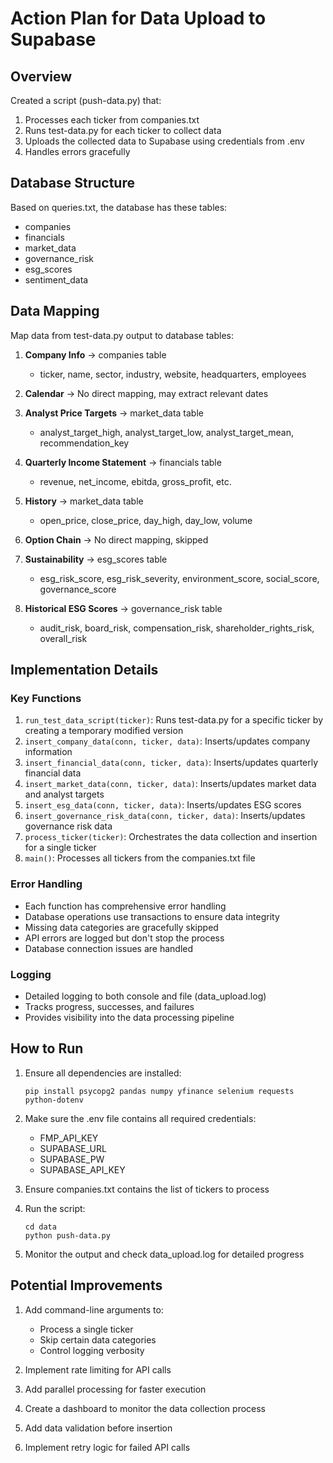 # Action Plan for Data Upload to Supabase

## Overview

Created a script (push-data.py) that:

1. Processes each ticker from companies.txt
2. Runs test-data.py for each ticker to collect data
3. Uploads the collected data to Supabase using credentials from .env
4. Handles errors gracefully

## Database Structure

Based on queries.txt, the database has these tables:

- companies
- financials
- market_data
- governance_risk
- esg_scores
- sentiment_data

## Data Mapping

Map data from test-data.py output to database tables:

1. **Company Info** → companies table

   - ticker, name, sector, industry, website, headquarters, employees

2. **Calendar** → No direct mapping, may extract relevant dates

3. **Analyst Price Targets** → market_data table

   - analyst_target_high, analyst_target_low, analyst_target_mean, recommendation_key

4. **Quarterly Income Statement** → financials table

   - revenue, net_income, ebitda, gross_profit, etc.

5. **History** → market_data table

   - open_price, close_price, day_high, day_low, volume

6. **Option Chain** → No direct mapping, skipped

7. **Sustainability** → esg_scores table

   - esg_risk_score, esg_risk_severity, environment_score, social_score, governance_score

8. **Historical ESG Scores** → governance_risk table
   - audit_risk, board_risk, compensation_risk, shareholder_rights_risk, overall_risk

## Implementation Details

### Key Functions

1. `run_test_data_script(ticker)`: Runs test-data.py for a specific ticker by creating a temporary modified version
2. `insert_company_data(conn, ticker, data)`: Inserts/updates company information
3. `insert_financial_data(conn, ticker, data)`: Inserts/updates quarterly financial data
4. `insert_market_data(conn, ticker, data)`: Inserts/updates market data and analyst targets
5. `insert_esg_data(conn, ticker, data)`: Inserts/updates ESG scores
6. `insert_governance_risk_data(conn, ticker, data)`: Inserts/updates governance risk data
7. `process_ticker(ticker)`: Orchestrates the data collection and insertion for a single ticker
8. `main()`: Processes all tickers from the companies.txt file

### Error Handling

- Each function has comprehensive error handling
- Database operations use transactions to ensure data integrity
- Missing data categories are gracefully skipped
- API errors are logged but don't stop the process
- Database connection issues are handled

### Logging

- Detailed logging to both console and file (data_upload.log)
- Tracks progress, successes, and failures
- Provides visibility into the data processing pipeline

## How to Run

1. Ensure all dependencies are installed:

   ```
   pip install psycopg2 pandas numpy yfinance selenium requests python-dotenv
   ```

2. Make sure the .env file contains all required credentials:

   - FMP_API_KEY
   - SUPABASE_URL
   - SUPABASE_PW
   - SUPABASE_API_KEY

3. Ensure companies.txt contains the list of tickers to process

4. Run the script:

   ```
   cd data
   python push-data.py
   ```

5. Monitor the output and check data_upload.log for detailed progress

## Potential Improvements

1. Add command-line arguments to:

   - Process a single ticker
   - Skip certain data categories
   - Control logging verbosity

2. Implement rate limiting for API calls

3. Add parallel processing for faster execution

4. Create a dashboard to monitor the data collection process

5. Add data validation before insertion

6. Implement retry logic for failed API calls
